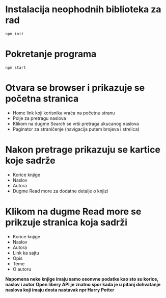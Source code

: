 # Instalacija neophodnih biblioteka za rad
`npm init`
# Pokretanje programa 
`npm start`
# Otvara se browser i prikazuje se početna stranica
* Home link koji korisnika vraća na početnu stranu
* Polje za pretragu naslova 
* Klikom na dugme Search se vrši pretraga ukucanog naslova
* Paginator za straničenje (navigacija putem brojeva i strelica)
# Nakon pretrage prikazuju se kartice koje sadrže
* Korice knjige
* Naslov 
* Autora
* Dugme Read more za dodatne detalje o knjizi
# Klikom na dugme Read more se prikzuje stranica koja sadrži
* Korice knjige
* Naslov 
* Autora
* Link ka sajtu
* Opis
* Teme 
* O autoru

**Napomena neke knjige imaju samo osonvne podatke kao sto su korice, naslov i autor**
**Open libery API je znatno spor kada je u pitanj dohvatanje naslova koji imaju dosta nastavak npr Harry Potter**
